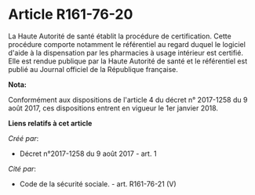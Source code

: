 # Article R161-76-20

La Haute Autorité de santé établit la procédure de certification. Cette procédure comporte notamment le référentiel au regard
duquel le logiciel d'aide à la dispensation par les pharmacies à usage intérieur est certifié. Elle est rendue publique par
la Haute Autorité de santé et le référentiel est publié au Journal officiel de la République française.

**Nota:**

Conformément aux dispositions de l'article 4 du décret n° 2017-1258 du 9 août 2017, ces dispositions entrent en vigueur le
1er janvier 2018.

**Liens relatifs à cet article**

_Créé par_:

  - Décret n°2017-1258 du 9 août 2017 - art. 1

_Cité par_:

  - Code de la sécurité sociale. - art. R161-76-21 (V)
